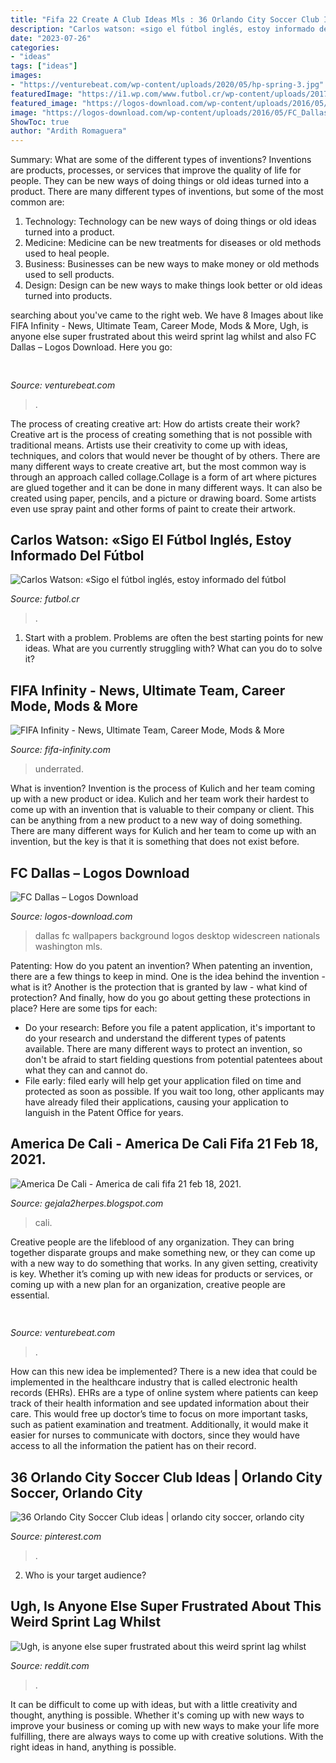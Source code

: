 ```yaml
---
title: "Fifa 22 Create A Club Ideas Mls : 36 Orlando City Soccer Club Ideas"
description: "Carlos watson: «sigo el fútbol inglés, estoy informado del fútbol"
date: "2023-07-26"
categories:
- "ideas"
tags: ["ideas"]
images:
- "https://venturebeat.com/wp-content/uploads/2020/05/hp-spring-3.jpg"
featuredImage: "https://i1.wp.com/www.futbol.cr/wp-content/uploads/2017/10/IMG_6879.jpg?resize=625%2C417&amp;ssl=1"
featured_image: "https://logos-download.com/wp-content/uploads/2016/05/FC_Dallas_wallpaper_background_with_logo_widescreen_HD_1920x1200.jpg"
image: "https://logos-download.com/wp-content/uploads/2016/05/FC_Dallas_wallpaper_background_with_logo_widescreen_HD_1920x1200.jpg"
ShowToc: true
author: "Ardith Romaguera"
---
```



Summary: What are some of the different types of inventions?
Inventions are products, processes, or services that improve the quality of life for people. They can be new ways of doing things or old ideas turned into a product. There are many different types of inventions, but some of the most common are:
1) Technology: Technology can be new ways of doing things or old ideas turned into a product.
2) Medicine: Medicine can be new treatments for diseases or old methods used to heal people.
3) Business: Businesses can be new ways to make money or old methods used to sell products.
4) Design: Design can be new ways to make things look better or old ideas turned into products.

	

		
searching about  you've came to the right web. We have 8 Images about  like FIFA Infinity - News, Ultimate Team, Career Mode, Mods &amp; More, Ugh, is anyone else super frustrated about this weird sprint lag whilst and also FC Dallas – Logos Download. Here you go:
		
    
## 

<img loading=lazy src="https://venturebeat.com/wp-content/uploads/2020/05/hp-spring-5.jpg" onerror="this.onerror=null;this.src='https://tse2.mm.bing.net/th?id=OIP.fXSXyjRlr5jTrM8LdxvxWQHaFj&amp;pid=15.1';" alt="">

_Source: venturebeat.com_

>. 

	

The process of creating creative art: How do artists create their work?
Creative art is the process of creating something that is not possible with traditional means. Artists use their creativity to come up with ideas, techniques, and colors that would never be thought of by others. There are many different ways to create creative art, but the most common way is through an approach called collage.Collage is a form of art where pictures are glued together and it can be done in many different ways. It can also be created using paper, pencils, and a picture or drawing board. Some artists even use spray paint and other forms of paint to create their artwork.

    
## Carlos Watson: «Sigo El Fútbol Inglés, Estoy Informado Del Fútbol

<img loading=lazy src="https://i1.wp.com/www.futbol.cr/wp-content/uploads/2017/10/IMG_6879.jpg?resize=625%2C417&amp;ssl=1" onerror="this.onerror=null;this.src='https://tse1.mm.bing.net/th?id=OIP.D_Nn03qpbK4zcSC-M6qaegHaE8&amp;pid=15.1';" alt="Carlos Watson: «Sigo el fútbol inglés, estoy informado del fútbol">

_Source: futbol.cr_

>. 

	

1. Start with a problem. Problems are often the best starting points for new ideas. What are you currently struggling with? What can you do to solve it? 

    
## FIFA Infinity - News, Ultimate Team, Career Mode, Mods &amp; More

<img loading=lazy src="https://www.fifa-infinity.com/wp-content/uploads/2021/11/fifa22-cm-menu-pl-620x330.jpg" onerror="this.onerror=null;this.src='https://tse1.mm.bing.net/th?id=OIP.sUtUIjl-p-zLr_8lvpnaFgHaD8&amp;pid=15.1';" alt="FIFA Infinity - News, Ultimate Team, Career Mode, Mods &amp; More">

_Source: fifa-infinity.com_

>underrated. 

	

What is invention?
Invention is the process of Kulich and her team coming up with a new product or idea. Kulich and her team work their hardest to come up with an invention that is valuable to their company or client. This can be anything from a new product to a new way of doing something. There are many different ways for Kulich and her team to come up with an invention, but the key is that it is something that does not exist before.

    
## FC Dallas – Logos Download

<img loading=lazy src="https://logos-download.com/wp-content/uploads/2016/05/FC_Dallas_wallpaper_background_with_logo_widescreen_HD_1920x1200.jpg" onerror="this.onerror=null;this.src='https://tse1.mm.bing.net/th?id=OIP.LZAUoHXsv-o8GrnE3852vAHaEo&amp;pid=15.1';" alt="FC Dallas – Logos Download">

_Source: logos-download.com_

>dallas fc wallpapers background logos desktop widescreen nationals washington mls. 

	

Patenting: How do you patent an invention?
When patenting an invention, there are a few things to keep in mind. One is the idea behind the invention - what is it? Another is the protection that is granted by law - what kind of protection? And finally, how do you go about getting these protections in place? Here are some tips for each: 
- Do your research: Before you file a patent application, it's important to do your research and understand the different types of patents available. There are many different ways to protect an invention, so don't be afraid to start fielding questions from potential patentees about what they can and cannot do. 
- File early: filed early will help get your application filed on time and protected as soon as possible. If you wait too long, other applicants may have already filed their applications, causing your application to languish in the Patent Office for years.

    
## America De Cali - America De Cali Fifa 21 Feb 18, 2021.

<img loading=lazy src="https://lh5.googleusercontent.com/proxy/qeWl3zvbMTJfj7qArRDpVVNeV9WrkteHwd_I4i4YUP6zqZKOsnarQbRI1T2EQzCLIQxdpMQWeIkCshKtfx7tMqA_ke6Ej9pCiDSZeLJh1r1Y=w1200-h630-p-k-no-nu" onerror="this.onerror=null;this.src='https://tse2.mm.bing.net/th?id=OIP.mZzB29UWBkgfbXqgT-UmtgHaD4&amp;pid=15.1';" alt="America De Cali - America de cali fifa 21 feb 18, 2021.">

_Source: gejala2herpes.blogspot.com_

>cali. 

	

Creative people are the lifeblood of any organization. They can bring together disparate groups and make something new, or they can come up with a new way to do something that works. In any given setting, creativity is key. Whether it’s coming up with new ideas for products or services, or coming up with a new plan for an organization, creative people are essential.

    
## 

<img loading=lazy src="https://venturebeat.com/wp-content/uploads/2020/05/hp-spring-3.jpg" onerror="this.onerror=null;this.src='https://tse2.mm.bing.net/th?id=OIP.H8-F05tDCgapzlY-UoZu5gHaEy&amp;pid=15.1';" alt="">

_Source: venturebeat.com_

>. 

	

How can this new idea be implemented?
There is a new idea that could be implemented in the healthcare industry that is called electronic health records (EHRs). EHRs are a type of online system where patients can keep track of their health information and see updated information about their care. This would free up doctor’s time to focus on more important tasks, such as patient examination and treatment. Additionally, it would make it easier for nurses to communicate with doctors, since they would have access to all the information the patient has on their record.

    
## 36 Orlando City Soccer Club Ideas | Orlando City Soccer, Orlando City

<img loading=lazy src="https://i.pinimg.com/474x/67/25/00/6725009d97f2e4820858b15d170b8a0e--orlando-city-lions.jpg" onerror="this.onerror=null;this.src='https://tse1.mm.bing.net/th?id=OIP.p3fSNj9fvWFUDLdNn3U8JQAAAA&amp;pid=15.1';" alt="36 Orlando City Soccer Club ideas | orlando city soccer, orlando city">

_Source: pinterest.com_

>. 

	

2. Who is your target audience?

    
## Ugh, Is Anyone Else Super Frustrated About This Weird Sprint Lag Whilst

<img loading=lazy src="https://preview.redd.it/nt65q30j79p91.jpg?width=640&amp;crop=smart&amp;auto=webp&amp;s=c8cb9b0fa26aeffdc9a02f24495dd1a08527aec2" onerror="this.onerror=null;this.src='https://tse4.mm.bing.net/th?id=OIP.wcysAyB-6eTSi2rnPXzh2gHaJ3&amp;pid=15.1';" alt="Ugh, is anyone else super frustrated about this weird sprint lag whilst">

_Source: reddit.com_

>. 

	

It can be difficult to come up with ideas, but with a little creativity and thought, anything is possible. Whether it's coming up with new ways to improve your business or coming up with new ways to make your life more fulfilling, there are always ways to come up with creative solutions. With the right ideas in hand, anything is possible.


